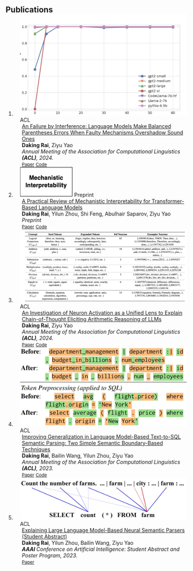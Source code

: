 <h2 id="publications" style="margin: 2px 0px -15px;">Publications</h2>

<div class="publications">
<ol class="bibliography">

<li>
<div class="pub-row">

  <div class="col-sm-3 abbr" style="position: relative;padding-right: 15px;padding-left: 15px;">
    <img src="assets/img/paper5.png" class="teaser img-fluid z-depth-1">
    <abbr class="badge">ACL</abbr>
  </div>

  <div class="col-sm-9" style="position: relative;padding-right: 15px;padding-left: 20px;">
    <div class="title"><a href="https://arxiv.org/pdf/2507.00322">An Failure by Interference: Language Models Make Balanced Parentheses Errors When Faulty Mechanisms Overshadow Sound Ones</a></div>
    <div class="author"><strong>Daking Rai</strong>, Ziyu Yao</div>
    <div class="periodical"><em>Annual Meeting of the Association for Computational Linguistics <strong>(ACL)</strong>, 2024.</em></div>
    <div class="links">
      <a href="https://arxiv.org/pdf/2507.00322" class="btn btn-sm z-depth-0" role="button" target="_blank" style="font-size:12px;">Paper</a>
      <a href="#" class="btn btn-sm z-depth-0" role="button" target="_blank" style="font-size:12px;">Code</a>
    </div>
  </div>
</div>
</li>

<li>
<div class="pub-row">

  <div class="col-sm-3 abbr" style="position: relative;padding-right: 15px;padding-left: 15px;">
    <img src="assets/img/paper4.png" class="teaser img-fluid z-depth-1">
    <abbr class="badge">Preprint</abbr>
  </div>

  <div class="col-sm-9" style="position: relative;padding-right: 15px;padding-left: 20px;">
    <div class="title"><a href="https://arxiv.org/pdf/2407.02646">A Practical Review of Mechanistic Interpretability for Transformer-Based Language Models</a></div>
    <div class="author"><strong>Daking Rai</strong>, Yilun Zhou, Shi Feng, Abulhair Saparov, Ziyu Yao</div>
    <div class="periodical"><em>Preprint</em></div>
    <div class="links">
      <a href="https://arxiv.org/pdf/2407.02646" class="btn btn-sm z-depth-0" role="button" target="_blank" style="font-size:12px;">Paper</a>
      <a href="https://github.com/Dakingrai/awesome-mechanistic-interpretability-lm-papers" class="btn btn-sm z-depth-0" role="button" target="_blank" style="font-size:12px;">Code</a>
    </div>
  </div>
</div>
</li>

<li>
<div class="pub-row">

  <div class="col-sm-3 abbr" style="position: relative;padding-right: 15px;padding-left: 15px;">
    <img src="assets/img/paper3.png" class="teaser img-fluid z-depth-1">
    <abbr class="badge">ACL</abbr>
  </div>

  <div class="col-sm-9" style="position: relative;padding-right: 15px;padding-left: 20px;">
    <div class="title"><a href="https://arxiv.org/pdf/2406.12288">An Investigation of Neuron Activation as a Unified Lens to Explain Chain-of-Thought Eliciting Arithmetic Reasoning of LLMs</a></div>
    <div class="author"><strong>Daking Rai</strong>, Ziyu Yao</div>
    <div class="periodical"><em>Annual Meeting of the Association for Computational Linguistics <strong>(ACL)</strong>, 2024.</em></div>
    <div class="links">
      <a href="https://arxiv.org/pdf/2406.12288" class="btn btn-sm z-depth-0" role="button" target="_blank" style="font-size:12px;">Paper</a>
      <a href="https://github.com/Dakingrai/neuron-analysis-cot-arithmetic-reasoning" class="btn btn-sm z-depth-0" role="button" target="_blank" style="font-size:12px;">Code</a>
    </div>
  </div>
</div>
</li>

<li>
<div class="pub-row">

  <div class="col-sm-3 abbr" style="position: relative;padding-right: 15px;padding-left: 15px;">
    <img src="assets/img/paper2.JPG" class="teaser img-fluid z-depth-1">
    <abbr class="badge">ACL</abbr>
  </div>

  <div class="col-sm-9" style="position: relative;padding-right: 15px;padding-left: 20px;">
    <div class="title"><a href="https://arxiv.org/abs/2305.17378">Improving Generalization in Language Model-Based Text-to-SQL Semantic Parsing: Two Simple Semantic Boundary-Based Techniques</a></div>
    <div class="author"><strong>Daking Rai</strong>, Bailin Wang, Yilun Zhou, Ziyu Yao</div>
    <div class="periodical"><em>Annual Meeting of the Association for Computational Linguistics <strong>(ACL)</strong>, 2023.</em></div>
    <div class="links">
      <a href="https://arxiv.org/abs/2305.17378" class="btn btn-sm z-depth-0" role="button" target="_blank" style="font-size:12px;">Paper</a>
      <a href="https://github.com/Dakingrai/ood-generalization-semantic-boundary-techniques" class="btn btn-sm z-depth-0" role="button" target="_blank" style="font-size:12px;">Code</a>
    </div>
  </div>
</div>
</li>

<li>
<div class="pub-row">

  <div class="col-sm-3 abbr" style="position: relative;padding-right: 15px;padding-left: 15px;">
    <img src="assets/img/paper1.JPG" class="teaser img-fluid z-depth-1">
    <abbr class="badge">ACL</abbr>
  </div>

  <div class="col-sm-9" style="position: relative;padding-right: 15px;padding-left: 20px;">
    <div class="title"><a href="https://arxiv.org/abs/2301.13820">Explaining Large Language Model-Based Neural Semantic Parsers (Student Abstract)</a></div>
    <div class="author"><strong>Daking Rai</strong>, Yilun Zhou, Bailin Wang, Ziyu Yao</div>
    <div class="periodical"><em> <strong>AAAI </strong> Conference on Artificial Intelligence: Student Abstract and Poster Program, 2023.</em></div>
    <div class="links">
      <a href="https://arxiv.org/abs/2301.13820" class="btn btn-sm z-depth-0" role="button" target="_blank" style="font-size:12px;">Paper</a>
    </div>
    </div>
</div>
</li>
  
<br>

</ol>
</div>
